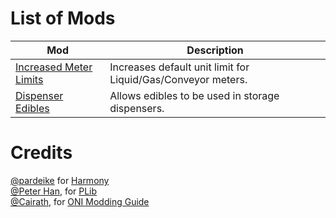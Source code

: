 # List of Mods
|**Mod**|**Description**|
|---|---|
|[Increased Meter Limits](https://steamcommunity.com/sharedfiles/filedetails/?id=2839508628)|Increases default unit limit for Liquid/Gas/Conveyor meters.|
|[Dispenser Edibles](https://steamcommunity.com/sharedfiles/filedetails/?id=2839845786)|Allows edibles to be used in storage dispensers.|

# Credits
[@pardeike](https://github.com/pardeike) for [Harmony](https://github.com/pardeike/Harmony)  
[@Peter Han](https://github.com/peterhaneve), for [PLib](https://github.com/peterhaneve/ONIMods/tree/main/PLib)  
[@Cairath](https://github.com/Cairath), for [ONI Modding Guide](https://github.com/Cairath/Oxygen-Not-Included-Modding/wikiModpack)  

